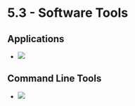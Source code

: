 # 5.3 - Software Tools
## Applications
- ![](Pasted%20image%2020240615114259.png)
## Command Line Tools
- ![](Pasted%20image%2020240615114349.png)